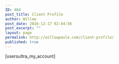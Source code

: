 ```yaml
---
ID: 464
post_title: Client Profile
author: Willow
post_date: 2016-12-17 02:44:56
post_excerpt: ""
layout: page
permalink: http://willowpaule.com/client-profile/
published: true
---
```

[usersultra_my_account]